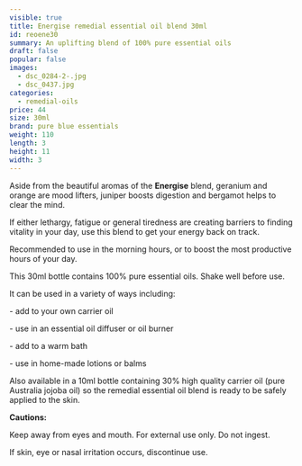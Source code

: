 ```yaml
---
visible: true
title: Energise remedial essential oil blend 30ml
id: reoene30
summary: An uplifting blend of 100% pure essential oils
draft: false
popular: false
images:
  - dsc_0284-2-.jpg
  - dsc_0437.jpg
categories:
  - remedial-oils
price: 44
size: 30ml
brand: pure blue essentials
weight: 110
length: 3
height: 11
width: 3
---
```

Aside from the beautiful aromas of the **Energise** blend, geranium and orange are mood lifters, juniper boosts digestion and bergamot helps to clear the mind.

If either lethargy, fatigue or general tiredness are creating barriers to finding vitality in your day, use this blend to get your energy back on track.

Recommended to use in the morning hours, or to boost the most productive hours of your day.

This 30ml bottle contains 100% pure essential oils. Shake well before use.

It can be used in a variety of ways including:

\- add to your own carrier oil

\- use in an essential oil diffuser or oil burner

\- add to a warm bath

\- use in home-made lotions or balms

Also available in a 10ml bottle containing 30% high quality carrier oil (pure Australia jojoba oil) so the remedial essential oil blend is ready to be safely applied to the skin.





**Cautions:**

Keep away from eyes and mouth. For external use only. Do not ingest.

If skin, eye or nasal irritation occurs, discontinue use.